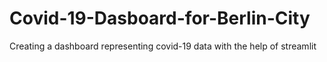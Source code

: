 # Covid-19-Dasboard-for-Berlin-City
Creating a dashboard representing covid-19 data with the help of streamlit 
